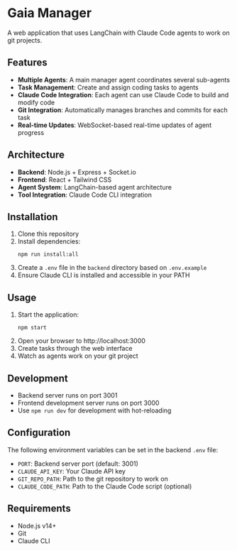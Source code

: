 # Gaia Manager

A web application that uses LangChain with Claude Code agents to work on git projects.

## Features

- **Multiple Agents**: A main manager agent coordinates several sub-agents
- **Task Management**: Create and assign coding tasks to agents
- **Claude Code Integration**: Each agent can use Claude Code to build and modify code
- **Git Integration**: Automatically manages branches and commits for each task
- **Real-time Updates**: WebSocket-based real-time updates of agent progress

## Architecture

- **Backend**: Node.js + Express + Socket.io
- **Frontend**: React + Tailwind CSS
- **Agent System**: LangChain-based agent architecture
- **Tool Integration**: Claude Code CLI integration

## Installation

1. Clone this repository
2. Install dependencies:
   ```
   npm run install:all
   ```
3. Create a `.env` file in the `backend` directory based on `.env.example`
4. Ensure Claude CLI is installed and accessible in your PATH

## Usage

1. Start the application:
   ```
   npm start
   ```
2. Open your browser to http://localhost:3000
3. Create tasks through the web interface
4. Watch as agents work on your git project

## Development

- Backend server runs on port 3001
- Frontend development server runs on port 3000
- Use `npm run dev` for development with hot-reloading

## Configuration

The following environment variables can be set in the backend `.env` file:

- `PORT`: Backend server port (default: 3001)
- `CLAUDE_API_KEY`: Your Claude API key
- `GIT_REPO_PATH`: Path to the git repository to work on
- `CLAUDE_CODE_PATH`: Path to the Claude Code script (optional)

## Requirements

- Node.js v14+
- Git
- Claude CLI